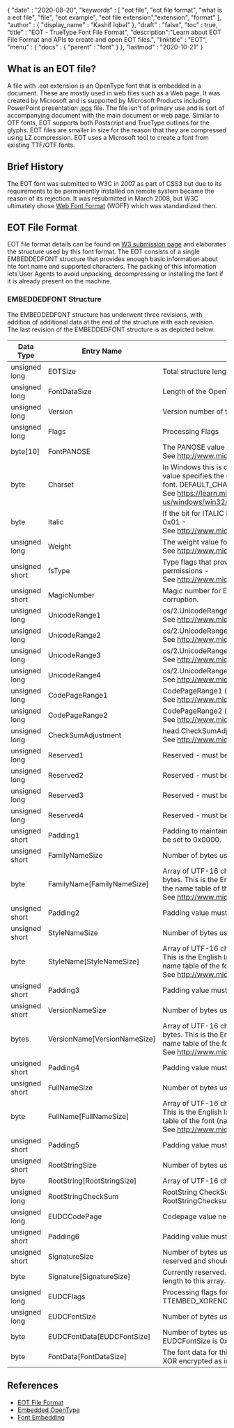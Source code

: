 {
  "date" : "2020-08-20",
  "keywords" : [ "eot file", "eot file format", "what is a eot file", "file", "eot example", "eot file extension","extension", "format" ],
  "author" : {
    "display_name" : "Kashif Iqbal"
  },
  "draft" : "false",
  "toc" : true,
  "title" : "EOT - TrueType Font File Format",
  "description":"Learn about EOT File Format and APIs to create and open EOT files.",
  "linktitle" : "EOT",
  "menu" : {
    "docs" : {
      "parent" : "font"
    }
  },
  "lastmod" : "2020-10-21"
}

## What is an EOT file?

A file with .eot extension is an OpenType font that is embedded in a document. These are mostly used in web files such as a Web page. It was created by Microsoft and is supported by Microsoft Products including PowerPoint presentation [.pps](/presentation/pps) file. The file isn't of primary use and is sort of accompanying document with the main document or web page. Similar to OTF fonts, EOT supports both Postscript and TrueType outlines for the glyphs. EOT files are smaller in size for the reason that they are compressed using LZ compression. EOT uses a Microsoft tool to create a font from existing TTF/OTF fonts.

## Brief History

The EOT font was submitted to W3C in 2007 as part of CSS3 but due to its requirements to be permanently installed on remote system became the reason of its rejection. It was resubmitted in March 2008, but W3C ultimately chose [Web Font Format](/font/woff/) (WOFF) which was standardized then.

## EOT File Format

EOT file format details can be found on [W3 submission page](https://www.w3.org/Submission/EOT/#FileFormat) and elaborates the structure used by this font format. The EOT consists of a single EMBEDDEDFONT structure that provides enough basic information about hte font name and supported characters. The packing of this information lets User Agents to avoid unpacking, decompressing or installing the font if it is already present on the machine.

### EMBEDDEDFONT Structure
The EMBEDDEDFONT structure has underwent three revisions, with addition of additional data at the end of the structure with each revision. The last revision of the EMBEDDEDFONT structure is as depicted below.

|Data Type|Entry Name|Description|
---|---|---|
|unsigned long|EOTSize|Total structure length in bytes (including string and font data)|
|unsigned long|FontDataSize|Length of the OpenType font (FontData) in bytes|
|unsigned long|Version|Version number of this format - 0x00020002|
|unsigned long|Flags|Processing Flags|
|byte[10]|FontPANOSE|The PANOSE value for this font - See http://www.microsoft.com/typography/otspec/os2.htm#pan|
|byte|Charset|In Windows this is derived from TEXTMETRIC.tmCharSet. This value specifies the character set of the font. DEFAULT_CHARSET (0x01) indicates no preference. - See https://learn.microsoft.com/en-us/windows/win32/api/wingdi/ns-wingdi-textmetrica|
|byte|Italic|If the bit for ITALIC is set in OS/2.fsSelection, the value will be 0x01 - See http://www.microsoft.com/typography/otspec/os2.htm#fss|
|unsigned long|Weight|The weight value for this font - See http://www.microsoft.com/typography/otspec/os2.htm#wtc|
|unsigned short|fsType|Type flags that provide information about embedding permissions - See http://www.microsoft.com/typography/otspec/os2.htm#fst|
|unsigned short|MagicNumber|Magic number for EOT file - 0x504C. Used to check for data corruption.|
|unsigned long|UnicodeRange1|os/2.UnicodeRange1 (bits 0-31) - See http://www.microsoft.com/typography/otspec/os2.htm#ur|
|unsigned long|UnicodeRange2|os/2.UnicodeRange2 (bits 32-63) - See http://www.microsoft.com/typography/otspec/os2.htm#ur|
|unsigned long|UnicodeRange3|os/2.UnicodeRange3 (bits 64-95) - See http://www.microsoft.com/typography/otspec/os2.htm#ur|
|unsigned long|UnicodeRange4|os/2.UnicodeRange4 (bits 96-127) - See http://www.microsoft.com/typography/otspec/os2.htm#ur|
|unsigned long|CodePageRange1|CodePageRange1 (bits 0-31) - See http://www.microsoft.com/typography/otspec/os2.htm#cpr|
|unsigned long|CodePageRange2|CodePageRange2 (bits 32-63) - See http://www.microsoft.com/typography/otspec/os2.htm#cpr|
|unsigned long|CheckSumAdjustment|head.CheckSumAdjustment - See http://www.microsoft.com/typography/otspec/head.htm|
|unsigned long|Reserved1|Reserved - must be 0|
|unsigned long|Reserved2|Reserved - must be 0|
|unsigned long|Reserved3|Reserved - must be 0|
|unsigned long|Reserved4|Reserved - must be 0|
|unsigned short|Padding1|Padding to maintain long alignment. Padding value must always be set to 0x0000.|
|unsigned short|FamilyNameSize|Number of bytes used by the FamilyName array|
|byte|FamilyName[FamilyNameSize]|Array of UTF-16 characters the length of FamilyNameSize bytes. This is the English language Font Family string found in the name table of the font (name ID = 1) - See http://www.microsoft.com/typography/otspec/name.htm|
|unsigned short|Padding2|Padding value must always be set to 0x0000.|
|unsigned short|StyleNameSize|Number of bytes used by the StyleName|
|byte|StyleName[StyleNameSize]|Array of UTF-16 characters the length of StyleNameSize bytes. This is the English language Font Subfamily string found in the name table of the font (name ID = 2) - See http://www.microsoft.com/typography/otspec/name.htm|
|unsigned short|Padding3|Padding value must always be set to 0x0000.|
|unsigned short|VersionNameSize|Number of bytes used by the VersionName|
|bytes|VersionName[VersionNameSize]|Array of UTF-16 characters the length of VersionNameSize bytes. This is the English language version string found in the name table of the font (name ID = 5) - See http://www.microsoft.com/typography/otspec/name.htm|
|unsigned short|Padding4|Padding value must always be set to 0x0000.|
|unsigned short|FullNameSize|Number of bytes used by the FullName|
|byte|FullName[FullNameSize]|Array of UTF-16 characters the length of FullNameSize bytes. This is the English language full name string found in the name table of the font (name ID = 4) - See http://www.microsoft.com/typography/otspec/name.htm|
|unsigned short|Padding5|Padding value must always be set to 0x0000.|
|unsigned short|RootStringSize|Number of bytes used by the RootString array|
|byte|RootString[RootStringSize]|Array of UTF-16 characters the length of RootStringSize bytes.|
|unsigned long|RootStringCheckSum|RootString CheckSum value. See algorithm to process RootStringChecksum below.|
|unsigned long|EUDCCodePage|Codepage value needed for EUDC font support.|
|unsigned short|Padding6|Padding value must always be set to 0x0000.|
|unsigned short|SignatureSize|Number of bytes used by the Signature array. Currently reserved and should be set to 0x0000.|
|byte|Signature[SignatureSize]|Currently reserved. If the SignatureSize is 0x0000 there is no length to this array.|
|unsigned long|EUDCFlags|Processing flags for the EUDC font. Typical values might be TTEMBED_XORENCRYPTDATA and TTEMBED_TTCOMPRESSED.|
|unsigned long|EUDCFontSize|Number of bytes used by the Signature array.|
|byte|EUDCFontData[EUDCFontSize]|Number of bytes used for the EUDC font data. If the EUDCFontSize is 0x00000000 there is no length to this array.|
|byte|FontData[FontDataSize]|The font data for this EOT file. The data may be compressed or XOR encrypted as indicated by the processing flags.|

## References

 * [EOT File Format](https://www.w3.org/Submission/EOT/)
 * [Embedded OpenType](https://en.wikipedia.org/wiki/Embedded_OpenType)
 * [Font Embedding](https://en.wikipedia.org/wiki/Font_embedding)
